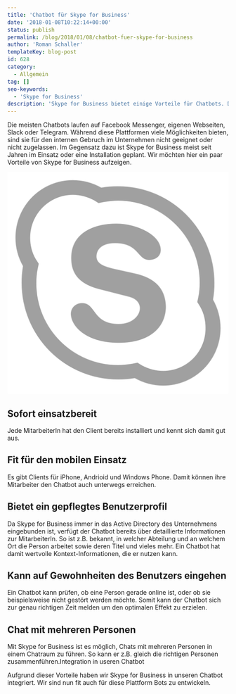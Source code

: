 ```yaml
---
title: 'Chatbot für Skype for Business'
date: '2018-01-08T10:22:14+00:00'
status: publish
permalink: /blog/2018/01/08/chatbot-fuer-skype-for-business
author: 'Roman Schaller'
templateKey: blog-post
id: 628
category:
  - Allgemein
tag: []
seo-keywords:
  - 'Skype for Business'
description: 'Skype for Business bietet einige Vorteile für Chatbots. Die Botfabrik hat nun Skype for Business fest in ihren Chatbot integriert.'
---
```


Die meisten Chatbots laufen auf Facebook Messenger, eigenen Webseiten, Slack oder Telegram. Während diese Plattformen viele Möglichkeiten bieten, sind sie für den internen Gebruch im Unternehmen nicht geeignet oder nicht zugelassen. Im Gegensatz dazu ist Skype for Business meist seit Jahren im Einsatz oder eine Installation geplant. Wir möchten hier ein paar Vorteile von Skype for Business aufzeigen.

[![Skype for Business](Skype-for-Business.svg)](https://www.botfabrik.ch/wp-content/uploads/2018/01/Skype-for-Business.svg)

## Sofort einsatzbereit

Jede MitarbeiterIn hat den Client bereits installiert und kennt sich damit gut aus.

## Fit für den mobilen Einsatz

Es gibt Clients für iPhone, Andrioid und Windows Phone. Damit können ihre Mitarbeiter den Chatbot auch unterwegs erreichen.

## Bietet ein gepflegtes Benutzerprofil

Da Skype for Business immer in das Active Directory des Unternehmens eingebunden ist, verfügt der Chatbot bereits über detaillierte Informationen zur MitarbeiterIn. So ist z.B. bekannt, in welcher Abteilung und an welchem Ort die Person arbeitet sowie deren Titel und vieles mehr. Ein Chatbot hat damit wertvolle Kontext-Informationen, die er nutzen kann.

## Kann auf Gewohnheiten des Benutzers eingehen

Ein Chatbot kann prüfen, ob eine Person gerade online ist, oder ob sie beispielsweise nicht gestört werden möchte. Somit kann der Chatbot sich zur genau richtigen Zeit melden um den optimalen Effekt zu erzielen.

## Chat mit mehreren Personen

Mit Skype for Business ist es möglich, Chats mit mehreren Personen in einem Chatraum zu führen. So kann er z.B. gleich die richtigen Personen zusammenführen.Integration in useren Chatbot

Aufgrund dieser Vorteile haben wir Skype for Business in unseren Chatbot integriert. Wir sind nun fit auch für diese Plattform Bots zu entwickeln.
